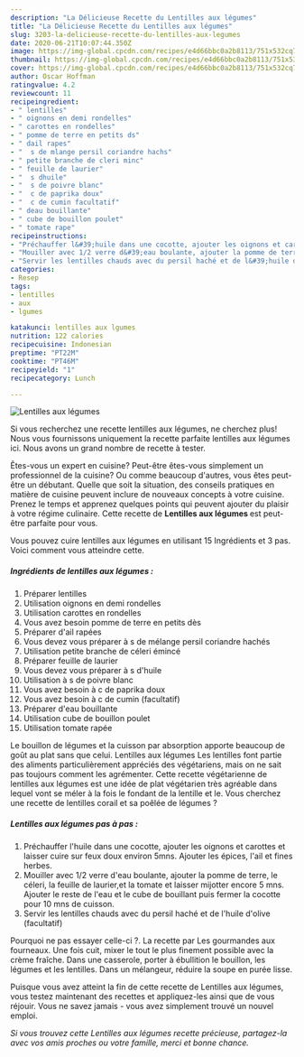 ```yaml
---
description: "La Délicieuse Recette du Lentilles aux légumes"
title: "La Délicieuse Recette du Lentilles aux légumes"
slug: 3203-la-delicieuse-recette-du-lentilles-aux-legumes
date: 2020-06-21T10:07:44.350Z
image: https://img-global.cpcdn.com/recipes/e4d66bbc0a2b8113/751x532cq70/lentilles-aux-legumes-photo-principale-de-la-recette.jpg
thumbnail: https://img-global.cpcdn.com/recipes/e4d66bbc0a2b8113/751x532cq70/lentilles-aux-legumes-photo-principale-de-la-recette.jpg
cover: https://img-global.cpcdn.com/recipes/e4d66bbc0a2b8113/751x532cq70/lentilles-aux-legumes-photo-principale-de-la-recette.jpg
author: Oscar Hoffman
ratingvalue: 4.2
reviewcount: 11
recipeingredient:
- " lentilles"
- " oignons en demi rondelles"
- " carottes en rondelles"
- " pomme de terre en petits ds"
- " dail rapes"
- "  s de mlange persil coriandre hachs"
- " petite branche de cleri minc"
- " feuille de laurier"
- "  s dhuile"
- "  s de poivre blanc"
- "  c de paprika doux"
- "  c de cumin facultatif"
- " deau bouillante"
- " cube de bouillon poulet"
- " tomate rape"
recipeinstructions:
- "Préchauffer l&#39;huile dans une cocotte, ajouter les oignons et carottes et laisser cuire sur feux doux environ 5mns. Ajouter les épices, l&#39;ail et fines herbes."
- "Mouiller avec 1/2 verre d&#39;eau boulante, ajouter la pomme de terre, le céleri, la feuille de laurier,et la tomate et laisser mijotter encore 5 mns. Ajouter le reste de l&#39;eau et le cube de bouillant puis fermer la cocotte pour 10 mns de cuisson."
- "Servir les lentilles chauds avec du persil haché et de l&#39;huile d&#39;olive (facultatif)"
categories:
- Resep
tags:
- lentilles
- aux
- lgumes

katakunci: lentilles aux lgumes 
nutrition: 122 calories
recipecuisine: Indonesian
preptime: "PT22M"
cooktime: "PT46M"
recipeyield: "1"
recipecategory: Lunch

---
```



![Lentilles aux légumes](https://img-global.cpcdn.com/recipes/e4d66bbc0a2b8113/751x532cq70/lentilles-aux-legumes-photo-principale-de-la-recette.jpg)

Si vous recherchez une recette lentilles aux légumes, ne cherchez plus! Nous vous fournissons uniquement la recette parfaite lentilles aux légumes ici. Nous avons un grand nombre de recette à tester.

Êtes-vous un expert en cuisine? Peut-être êtes-vous simplement un professionnel de la cuisine? Ou comme beaucoup d'autres, vous êtes peut-être un débutant. Quelle que soit la situation, des conseils pratiques en matière de cuisine peuvent inclure de nouveaux concepts à votre cuisine. Prenez le temps et apprenez quelques points qui peuvent ajouter du plaisir à votre régime culinaire. Cette recette de <strong> Lentilles aux légumes </strong> est peut-être parfaite pour vous.

<!--inarticleads1-->

Vous pouvez cuire lentilles aux légumes en utilisant 15 Ingrédients et 3 pas. Voici comment vous atteindre cette.

##### Ingrédients de lentilles aux légumes :

1. Préparer  lentilles
1. Utilisation  oignons en demi rondelles
1. Utilisation  carottes en rondelles
1. Vous avez besoin  pomme de terre en petits dès
1. Préparer  d&#39;ail rapées
1. Vous devez vous préparer  à s de mélange persil coriandre hachés
1. Utilisation  petite branche de céleri émincé
1. Préparer  feuille de laurier
1. Vous devez vous préparer  à s d&#39;huile
1. Utilisation  à s de poivre blanc
1. Vous avez besoin  à c de paprika doux
1. Vous avez besoin  à c de cumin (facultatif)
1. Préparer  d&#39;eau bouillante
1. Utilisation  cube de bouillon poulet
1. Utilisation  tomate rapée


Le bouillon de légumes et la cuisson par absorption apporte beaucoup de goût au plat sans que celui. Lentilles aux légumes Les lentilles font partie des aliments particulièrement appréciés des végétariens, mais on ne sait pas toujours comment les agrémenter. Cette recette végétarienne de lentilles aux légumes est une idée de plat végétarien très agréable dans lequel vont se méler à la fois le fondant de la lentille et le. Vous cherchez une recette de lentilles corail et sa poêlée de légumes ? 

<!--inarticleads2-->

##### Lentilles aux légumes pas à pas :

1. Préchauffer l&#39;huile dans une cocotte, ajouter les oignons et carottes et laisser cuire sur feux doux environ 5mns. Ajouter les épices, l&#39;ail et fines herbes.
1. Mouiller avec 1/2 verre d&#39;eau boulante, ajouter la pomme de terre, le céleri, la feuille de laurier,et la tomate et laisser mijotter encore 5 mns. Ajouter le reste de l&#39;eau et le cube de bouillant puis fermer la cocotte pour 10 mns de cuisson.
1. Servir les lentilles chauds avec du persil haché et de l&#39;huile d&#39;olive (facultatif)


Pourquoi ne pas essayer celle-ci ?. La recette par Les gourmandes aux fourneaux. Une fois cuit, mixer le tout le plus finement possible avec la crème fraîche. Dans une casserole, porter à ébullition le bouillon, les légumes et les lentilles. Dans un mélangeur, réduire la soupe en purée lisse. 

<!--inarticleads1-->

<p>
Puisque vous avez atteint la fin de cette recette de Lentilles aux légumes, vous testez maintenant des recettes et appliquez-les ainsi que de vous réjouir. Vous ne savez jamais - vous avez simplement trouvé un nouvel emploi.
</p>

<p>
<i>Si vous trouvez cette Lentilles aux légumes recette précieuse, partagez-la avec vos amis proches ou votre famille, merci et bonne chance.</i>
</p>
